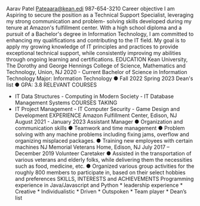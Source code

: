 Aarav Patel
Pateaara@kean.edi 987-654-3210
Career objective
I am Aspiring to secure the position as a Technical Support Specialist, leveraging my strong communication and problem- solving skills developed during my tenure at Amazon's fulfillment center. With a high school diploma and a pursuit of a Bachelor's degree in Information Technology, I am committed to enhancing my qualifications and contributing to the IT field. My goal is to apply my growing knowledge of IT principles and practices to provide exceptional technical support, while consistently improving my abilities through ongoing learning and certifications.
EDUCATION
Kean University, The Dorothy and George Hennings College of Science, Mathematics and Technology, Union, NJ
2020 - Current
Bachelor of Science in Information Technology Major: Information Technology
● Fall 2022 Spring 2023 Dean's list
● GPA: 3.8
RELEVANT COURSES
- IT Data Structures - Computing in Modern Society - IT Database Management Systems
COURSES TAKING
- IT Project Management - IT Computer Security - Game Design and Development
EXPERIENCE
Amazon Fulfillment Center, Edison, NJ August 2021 - January 2023 Assistant Manager
● Organization and communication skills
● Teamwork and time management
● Problem solving with any machine problems including fixing jams, overflow and organizing misplaced packages.
● Training new employees with certain machines
NJ Memorial Veterans Home, Edison, NJ July 2017 – December 2019
Volunteer Caretaker
● Assisted in the transportation of various veterans and elderly folks, while delivering them the necessities such as
food, medicine, etc.
● Organized various group activities for the roughly 800 members to participate in, based on their select hobbies
and preferences
SKILLS, INTERESTS and ACHIEVEMENTS
Programming experience in Java/Javascript and Python * leadership experience * Creative * Individualistic * Driven * Outspoken * Team player * Dean’s list
